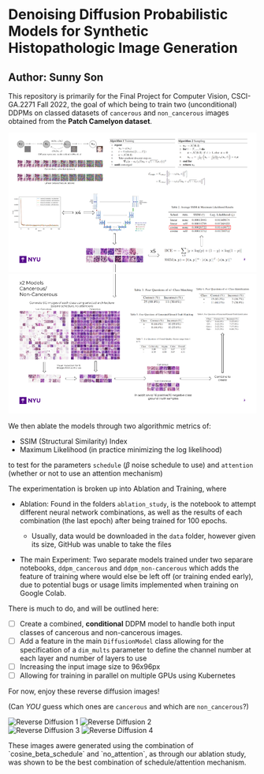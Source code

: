 # Denoising Diffusion Probabilistic Models for Synthetic Histopathologic Image Generation
## Author: Sunny Son

This repository is primarily for the Final Project for Computer Vision, CSCI-GA.2271 Fall 2022, the goal of which being to train two (unconditional) DDPMs on classed datasets of `cancerous` and `non_cancerous` images obtained from the **Patch Camelyon dataset**.

<p align="center">
    <div>
        <img src="https://github.com/sunnydigital/ddpm-histo-gen/blob/main/assets/slide1.png" alt="Slide 1"> 
    </div>
    <div>
        <img src="https://github.com/sunnydigital/ddpm-histo-gen/blob/main/assets/slide2.png" alt="Slide 2"> 
    </div>
</p>

We then ablate the models through two algorithmic metrics of:

- SSIM (Structural Similarity) Index
- Maximum Likelihood (in practice minimizing the log likelihood)

to test for the parameters `schedule` ($\beta$ noise schedule to use) and `attention` (whether or not to use an attention mechanism)

The experimentation is broken up into Ablation and Training, where

- Ablation: Found in the folders `ablation_study`, is the notebook to attempt different neural network combinations, as well as the results of each combination (the last epoch) after being trained for 100 epochs.

    - Usually, data would be downloaded in the `data` folder, however given its size, GitHub was unable to take the files

- The main Experiment: Two separate models trained under two separare notebooks, `ddpm_cancerous` and `ddpm_non-cancerous` which adds the feature of training where would else be left off (or training ended early), due to potential bugs or usage limits implemented when training on Google Colab.

There is much to do, and will be outlined here:

- [ ] Create a combined, **conditional** DDPM model to handle both input classes of cancerous and non-cancerous images.
- [ ] Add a feature in the main `DiffusionModel` class allowing for the specification of a `dim_mults` parameter to define the channel number at each layer and number of layers to use
- [ ] Increasing the input image size to 96x96px
- [ ] Allowing for training in parallel on multiple GPUs using Kubernetes

For now, enjoy these reverse diffusion images!

(Can *YOU* guess which ones are `cancerous` and which are `non_cancerous`?)

<p align="center">
    <div>
        <img src="https://github.com/sunnydigital/ddpm-histo-gen/blob/main/images/gifs/cosine_beta_schedule-no_attention05-interval10.gif" alt="Reverse Diffusion 1" width="49%"> 
        <img src="https://github.com/sunnydigital/ddpm-histo-gen/blob/main/images/gifs/cosine_beta_schedule-no_attention26-interval10.gif" alt="Reverse Diffusion 2" width="49%">
    </div>
    <div>
        <img src="https://github.com/sunnydigital/ddpm-histo-gen/blob/main/images/gifs/cosine_beta_schedule-no_attention43-interval10.gif" alt="Reverse Diffusion 3" width="49%"> 
        <img src="https://github.com/sunnydigital/ddpm-histo-gen/blob/main/images/gifs/cosine_beta_schedule-no_attention47-interval10.gif" alt="Reverse Diffusion 4" width="49%">
    </div>
</p>
These images awere generated using the combination of `cosine_beta_schedule` and `no_attention`, as through our ablation study, was shown to be the best combination of schedule/attention mechanism.

